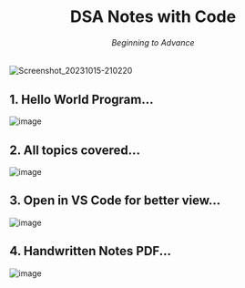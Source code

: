   <h1 align="center">DSA Notes with Code</h1>
  <h6 align="center">Beginning to Advance</h6>

![Screenshot_20231015-210220](https://github.com/dipayansarkar47/DSA/assets/77672753/41089063-b265-4ecf-9b18-cfb9c5960765)


## 1. Hello World Program...
![image](https://github.com/dipayansarkar47/DSA/assets/77672753/1189992d-a0a7-4f4c-928c-a239f8b58c7d)


## 2. All topics covered...
![image](https://github.com/dipayansarkar47/DSA/assets/77672753/830f3294-e3dc-4117-bf49-34e7d583c1c4)

## 3. Open in VS Code for better view...
![image](https://github.com/dipayansarkar47/DSA/assets/77672753/504c4307-e391-4585-8746-3dc7426f0c23)

## 4. Handwritten Notes PDF...
![image](https://github.com/dipayansarkar47/DSA/assets/77672753/86c550de-70e1-4dbe-8181-4cbba90383cc)

